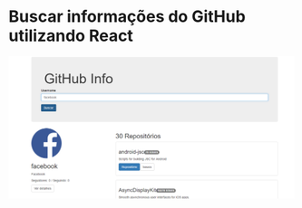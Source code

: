 # Buscar informações do GitHub utilizando React

![alt tag](https://github.com/CesarSuriano/React-apiGitHub/blob/master/demo.png)

